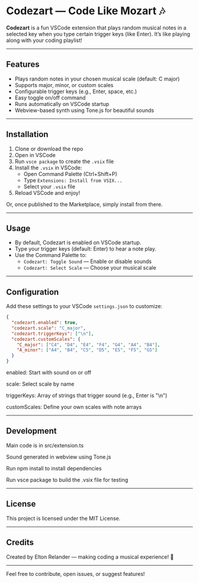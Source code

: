 # Codezart — Code Like Mozart 🎶

**Codezart** is a fun VSCode extension that plays random musical notes in a selected key when you type certain trigger keys (like Enter). It’s like playing along with your coding playlist!

---

## Features

- Plays random notes in your chosen musical scale (default: C major)  
- Supports major, minor, or custom scales  
- Configurable trigger keys (e.g., Enter, space, etc.)  
- Easy toggle on/off command  
- Runs automatically on VSCode startup  
- Webview-based synth using Tone.js for beautiful sounds  

---

## Installation

1. Clone or download the repo  
2. Open in VSCode  
3. Run `vsce package` to create the `.vsix` file  
4. Install the `.vsix` in VSCode:  
   - Open Command Palette (Ctrl+Shift+P)  
   - Type `Extensions: Install from VSIX...`  
   - Select your `.vsix` file  
5. Reload VSCode and enjoy!

Or, once published to the Marketplace, simply install from there.

---

## Usage

- By default, Codezart is enabled on VSCode startup.  
- Type your trigger keys (default: Enter) to hear a note play.  
- Use the Command Palette to:  
  - `Codezart: Toggle Sound` — Enable or disable sounds  
  - `Codezart: Select Scale` — Choose your musical scale  

---

## Configuration

Add these settings to your VSCode `settings.json` to customize:

```json
{
  "codezart.enabled": true,
  "codezart.scale": "C_major",
  "codezart.triggerKeys": ["\n"],
  "codezart.customScales": {
    "C_major": ["C4", "D4", "E4", "F4", "G4", "A4", "B4"],
    "A_minor": ["A4", "B4", "C5", "D5", "E5", "F5", "G5"]
  }
}
```

enabled: Start with sound on or off

scale: Select scale by name

triggerKeys: Array of strings that trigger sound (e.g., Enter is "\n")

customScales: Define your own scales with note arrays

---

## Development
Main code is in src/extension.ts

Sound generated in webview using Tone.js

Run npm install to install dependencies

Run vsce package to build the .vsix file for testing

---

## License
This project is licensed under the MIT License.

---

## Credits
Created by Elton Relander — making coding a musical experience! 🎹

---

Feel free to contribute, open issues, or suggest features!